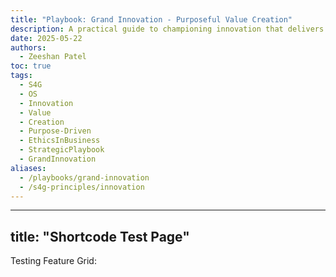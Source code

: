 ```yaml
---
title: "Playbook: Grand Innovation - Purposeful Value Creation"
description: A practical guide to championing innovation that delivers holistic progress and widespread benefit, moving beyond profit-only motives.
date: 2025-05-22
authors:
  - Zeeshan Patel
toc: true
tags:
  - S4G
  - OS
  - Innovation
  - Value
  - Creation
  - Purpose-Driven
  - EthicsInBusiness
  - StrategicPlaybook
  - GrandInnovation
aliases:
  - /playbooks/grand-innovation
  - /s4g-principles/innovation
---
```

---
title: "Shortcode Test Page"
---

Testing Feature Grid:

